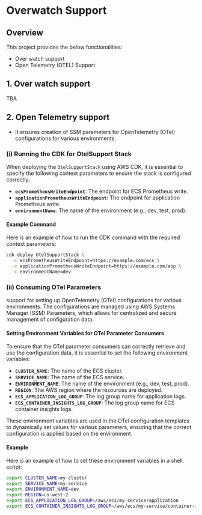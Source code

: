 # Overwatch Support

## Overview

This project provides the below functionalities:
- Over watch support
- Open Telemetry (OTEL) Support

## 1. Over watch support
TBA

## 2. Open Telemetry support
- It ensures creation of SSM parameters for OpenTelemetry (OTel) configurations for various environments.

### (i) Running the CDK for OtelSupport Stack
When deploying the `OtelSupportStack` using AWS CDK, it is essential to specify the following context parameters to ensure the stack is configured correctly:

- **`ecsPrometheusWriteEndpoint`**: The endpoint for ECS Prometheus write.
- **`applicationPrometheusWriteEndpoint`**: The endpoint for application Prometheus write.
- **`environmentName`**: The name of the environment (e.g., dev, test, prod).

#### Example Command

Here is an example of how to run the CDK command with the required context parameters:

```sh
cdk deploy OtelSupportStack \
  -c ecsPrometheusWriteEndpoint=https://example.com/ecs \
  -c applicationPrometheusWriteEndpoint=https://example.com/app \
  -c environmentName=dev
```

### (ii) Consuming OTel Parameters
support for setting up OpenTelemetry (OTel) configurations for various environments. The configurations are managed using AWS Systems Manager (SSM) Parameters, which allows for centralized and secure management of configuration data.

#### Setting Environment Variables for OTel Parameter Consumers

To ensure that the OTel parameter consumers can correctly retrieve and use the configuration data, it is essential to set the following environment variables:

- **`CLUSTER_NAME`**: The name of the ECS cluster.
- **`SERVICE_NAME`**: The name of the ECS service.
- **`ENVIRONMENT_NAME`**: The name of the environment (e.g., dev, test, prod).
- **`REGION`**: The AWS region where the resources are deployed.
- **`ECS_APPLICATION_LOG_GROUP`**: The log group name for application logs.
- **`ECS_CONTAINER_INSIGHTS_LOG_GROUP`**: The log group name for ECS container insights logs.

These environment variables are used in the OTel configuration templates to dynamically set values for various parameters, ensuring that the correct configuration is applied based on the environment.

#### Example

Here is an example of how to set these environment variables in a shell script:

```sh
export CLUSTER_NAME=my-cluster
export SERVICE_NAME=my-service
export ENVIRONMENT_NAME=dev
export REGION=us-west-2
export ECS_APPLICATION_LOG_GROUP=/aws/ecs/my-service/application
export ECS_CONTAINER_INSIGHTS_LOG_GROUP=/aws/ecs/my-service/container-insights
```
